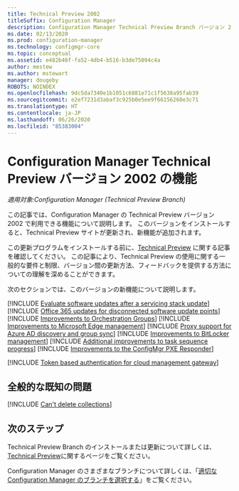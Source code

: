 ```yaml
---
title: Technical Preview 2002
titleSuffix: Configuration Manager
description: Configuration Manager Technical Preview Branch バージョン 2002 で利用できる新しい機能について説明します。
ms.date: 02/13/2020
ms.prod: configuration-manager
ms.technology: configmgr-core
ms.topic: conceptual
ms.assetid: e482b46f-fa52-4db4-b516-b3de75094c4a
author: mestew
ms.author: mstewart
manager: dougeby
ROBOTS: NOINDEX
ms.openlocfilehash: 9dc5da7340e1b1051c6881e71c1f5638a95fab39
ms.sourcegitcommit: e2ef7231d3abaf3c925b0e5ee9f66156260e3c71
ms.translationtype: HT
ms.contentlocale: ja-JP
ms.lasthandoff: 06/26/2020
ms.locfileid: "85383004"
---
```

# <a name="features-in-configuration-manager-technical-preview-version-2002"></a>Configuration Manager Technical Preview バージョン 2002 の機能

*適用対象:Configuration Manager (Technical Preview Branch)*

この記事では、Configuration Manager の Technical Preview バージョン 2002 で利用できる機能について説明します。 このバージョンをインストールすると、Technical Preview サイトが更新され、新機能が追加されます。

この更新プログラムをインストールする前に、[Technical Preview](../technical-preview.md) に関する記事を確認してください。 この記事により、Technical Preview の使用に関する一般的な要件と制限、バージョン間の更新方法、フィードバックを提供する方法についての理解を深めることができます。

次のセクションでは、このバージョンの新機能について説明します。

<!-- [!INCLUDE [Example feature name](includes/2002/1234567.md)] -->

[!INCLUDE [Evaluate software updates after a servicing stack update](includes/2002/4639943.md)]
[!INCLUDE [Office 365 updates for disconnected software update points](includes/2002/4065163.md)]
[!INCLUDE [Improvements to Orchestration Groups](includes/2002/3098816.md)]
[!INCLUDE [Improvements to Microsoft Edge management](includes/2002/4561024.md)]
[!INCLUDE [Proxy support for Azure AD discovery and group sync](includes/2002/5913817.md)]
[!INCLUDE [Improvements to BitLocker management](includes/2002/5925683.md)]
[!INCLUDE [Additional improvements to task sequence progress](includes/2002/5932692.md)]
[!INCLUDE [Improvements to the ConfigMgr PXE Responder](includes/2002/5568051.md)]

<!-- include only, not listed in technical-preview.md for version 2002 -->
[!INCLUDE [Token based authentication for cloud management gateway](includes/2002/5686290.md)]


## <a name="general-known-issues"></a>全般的な既知の問題

[!INCLUDE [Can't delete collections](includes/2002/known-issue-6215446.md)]


## <a name="next-steps"></a>次のステップ

Technical Preview Branch のインストールまたは更新について詳しくは、[Technical Preview](../technical-preview.md)に関するページをご覧ください。

Configuration Manager のさまざまなブランチについて詳しくは、「[適切な Configuration Manager のブランチを選択する](../../understand/which-branch-should-i-use.md)」をご覧ください。
